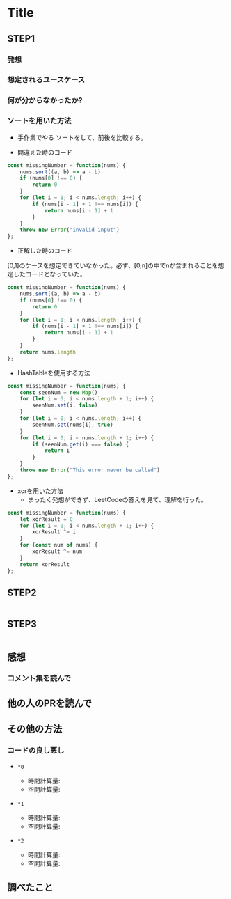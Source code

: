 # Title

## STEP1

### 発想

### 想定されるユースケース

### 何が分からなかったか?

### ソートを用いた方法

- 手作業でやる
ソートをして、前後を比較する。

- 間違えた時のコード

```javascript
const missingNumber = function(nums) {
    nums.sort((a, b) => a - b)
    if (nums[0] !== 0) {
        return 0
    }
    for (let i = 1; i < nums.length; i++) {
        if (nums[i - 1] + 1 !== nums[i]) {
            return nums[i - 1] + 1
        }
    }
    throw new Error("invalid input")
};
```

- 正解した時のコード

[0,1]のケースを想定できていなかった。必ず、[0,n]の中でnが含まれることを想定したコードとなっていた。

```javascript
const missingNumber = function(nums) {
    nums.sort((a, b) => a - b)
    if (nums[0] !== 0) {
        return 0
    }
    for (let i = 1; i < nums.length; i++) {
        if (nums[i - 1] + 1 !== nums[i]) {
            return nums[i - 1] + 1
        }
    }
    return nums.length
};
```

- HashTableを使用する方法

```javascript
const missingNumber = function(nums) {
    const seenNum = new Map()
    for (let i = 0; i < nums.length + 1; i++) {
        seenNum.set(i, false)
    }
    for (let i = 0; i < nums.length; i++) {
        seenNum.set(nums[i], true)
    }
    for (let i = 0; i < nums.length + 1; i++) {
        if (seenNum.get(i) === false) {
            return i
        }
    }
    throw new Error("This error never be called")
};
```

- xorを用いた方法
  - まったく発想ができず、LeetCodeの答えを見て、理解を行った。

```javascript
const missingNumber = function(nums) {
    let xorResult = 0
    for (let i = 0; i < nums.length + 1; i++) {
        xorResult ^= i
    }
    for (const num of nums) {
        xorResult ^= num
    }
    return xorResult
};
```

## STEP2

```javascript
```

## STEP3

```javascript
```

## 感想

### コメント集を読んで

## 他の人のPRを読んで

## その他の方法

### コードの良し悪し

* `*0`
  * 時間計算量:
  * 空間計算量:

* `*1`
  * 時間計算量:
  * 空間計算量:

* `*2`
  * 時間計算量:
  * 空間計算量:

## 調べたこと
